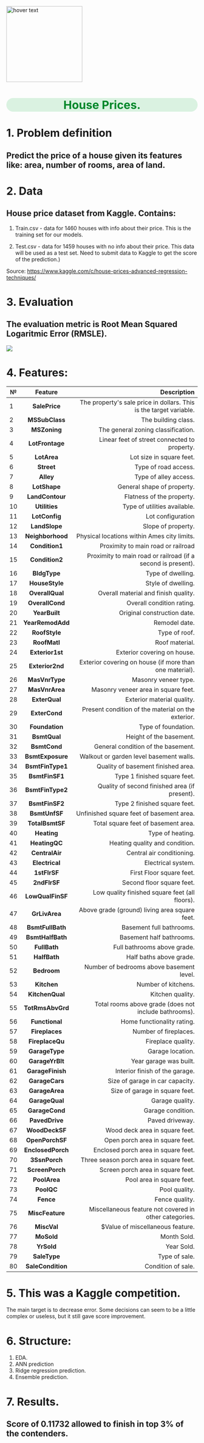 <p align="left">

  <img src="http://www.clipartbest.com/cliparts/yio/LdA/yioLdA9eT.jpg" width="200" title="hover text">

</p>

<h1 style="text-align:center; color:#01872A; font-size:30px;background:#daf2e1;border-radius: 20px;">House Prices.</h1>

# 1. Problem definition

## Predict the price of a house given its features like: area, number of rooms, area of land.

# 2. Data
## House price dataset from Kaggle. Contains:

1. Train.csv - data for 1460 houses with info about their price. 
   This is the training set for our models.

2. Test.csv - data for 1459 houses with no info about their price. 
   This data will be used as a test set. Need to submit data to Kaggle to get the 
   score of the prediction.)

Source: https://www.kaggle.com/c/house-prices-advanced-regression-techniques/

# 3. Evaluation

## The evaluation metric is Root Mean Squared Logaritmic Error (RMSLE).

<img src="https://latex.codecogs.com/gif.latex?%5Chuge%20RMSLE%20%3D%20%5Csqrt%7B%5Cfrac%7B1%7D%7Bn%7D%5Csum%5Climits_%7Bi%3D1%7D%5E%7Bn%7D%20%28%5Clog%28y_i%20&plus;%201%29%20-%20log%28%5Chat%7By%7D_i&plus;%201%29%29%5E2%7D"/> 

# 4. Features:

| №    | Feature       | Description|
|------|:-------------:| ------------------------------------------------------------------------:|
|1     |**SalePrice**       |The property's sale price in dollars. This is the target variable.|
|2     |**MSSubClass**      |The building class.|
|3     |**MSZoning**        |The general zoning classification.|
|4     |**LotFrontage**     |Linear feet of street connected to property.|
|5     |**LotArea**         |Lot size in square feet.|
|6     |**Street**          |Type of road access.|
|7     |**Alley**           | Type of alley access.|
|8     |**LotShape**        |General shape of property.|
|9     |**LandContour**     |Flatness of the property.|
|10    |**Utilities**       | Type of utilities available.|  
|11    |**LotConfig**       | Lot configuration|
|12    |**LandSlope**       |Slope of property.|
|13    |**Neighborhood**    |Physical locations within Ames city limits.|
|14    |**Condition1**      |Proximity to main road or railroad |
|15    |**Condition2**      |Proximity to main road or railroad (if a second is present).|
|16    |**BldgType**        |Type of dwelling.|
|17    |**HouseStyle**      |Style of dwelling.|
|18    |**OverallQual**     |Overall material and finish quality.|
|19    |**OverallCond**     |Overall condition rating.|
|20    |**YearBuilt**       |Original construction date.|
|21    |**YearRemodAdd**    |Remodel date.|
|22    |**RoofStyle**       |Type of roof.|
|23    |**RoofMatl**        |Roof material. |
|24    |**Exterior1st**     |Exterior covering on house.|
|25    |**Exterior2nd**     |Exterior covering on house (if more than one material).|
|26    |**MasVnrType**      |Masonry veneer type.|
|27    |**MasVnrArea**      |Masonry veneer area in square feet.|
|28    |**ExterQual**       |Exterior material quality.|
|29    |**ExterCond**       |Present condition of the material on the exterior.|
|30    |**Foundation**      |Type of foundation.|
|31    |**BsmtQual**        |Height of the basement.|
|32    |**BsmtCond**        |General condition of the basement.|
|33    |**BsmtExposure**    |Walkout or garden level basement walls.|
|34    |**BsmtFinType1**    |Quality of basement finished area.|
|35    |**BsmtFinSF1**      |Type 1 finished square feet.|
|36    |**BsmtFinType2**    |Quality of second finished area (if present).|
|37    |**BsmtFinSF2**      |Type 2 finished square feet.|
|38    |**BsmtUnfSF**       |Unfinished square feet of basement area.|
|39    |**TotalBsmtSF**     |Total square feet of basement area.|
|40    |**Heating**         |Type of heating.|
|41    |**HeatingQC**       |Heating quality and condition.|
|42    |**CentralAir**      |Central air conditioning.|
|43    |**Electrical**      |Electrical system.|
|44    |**1stFlrSF**        |First Floor square feet.|
|45    |**2ndFlrSF**        |Second floor square feet.|
|46    |**LowQualFinSF**    |Low quality finished square feet (all floors).|
|47    |**GrLivArea**       |Above grade (ground) living area square feet.|
|48    |**BsmtFullBath**    |Basement full bathrooms.|
|49    |**BsmtHalfBath**    |Basement half bathrooms.|
|50    |**FullBath**        |Full bathrooms above grade.|
|51    |**HalfBath**        |Half baths above grade.|
|52    |**Bedroom**         |Number of bedrooms above basement level.|
|53    |**Kitchen**         |Number of kitchens.|
|54    |**KitchenQual**     |Kitchen quality.|
|55    |**TotRmsAbvGrd**    |Total rooms above grade (does not include bathrooms).|
|56    |**Functional**      |Home functionality rating.|
|57    |**Fireplaces**      |Number of fireplaces.|
|58    |**FireplaceQu**     |Fireplace quality.|
|59    |**GarageType**      |Garage location.|
|60    |**GarageYrBlt**     |Year garage was built.|
|61    |**GarageFinish**    |Interior finish of the garage.|
|62    |**GarageCars**      |Size of garage in car capacity.|
|63    |**GarageArea**      |Size of garage in square feet.|
|64    |**GarageQual**      |Garage quality.|
|65    |**GarageCond**      |Garage condition.|
|66    |**PavedDrive**      |Paved driveway.|
|67    |**WoodDeckSF**      |Wood deck area in square feet.|
|68    |**OpenPorchSF**     |Open porch area in square feet.|
|69    |**EnclosedPorch**   |Enclosed porch area in square feet.|
|70    |**3SsnPorch**       |Three season porch area in square feet.|
|71    |**ScreenPorch**     |Screen porch area in square feet.|
|72    |**PoolArea**        |Pool area in square feet.|
|73    |**PoolQC**          |Pool quality.|
|74    |**Fence**           |Fence quality.|
|75    |**MiscFeature**     |Miscellaneous feature not covered in other categories.|
|76    |**MiscVal**         | $Value of miscellaneous feature.|
|77    |**MoSold**          |Month Sold.|
|78    |**YrSold**          |Year Sold.|
|79    |**SaleType**        | Type of sale.|
|80    |**SaleCondition**   |Condition of sale.|


# 5. This was a Kaggle competition.
The main target is to decrease error. Some decisions can seem to be a little 
complex or useless, but it still gave score improvement. 

# 6. Structure:
1. EDA.
2. ANN prediction
3. Ridge regression prediction.
4. Ensemble prediction.


# 7. Results.
## Score of 0.11732 allowed to finish in top 3% of the contenders.